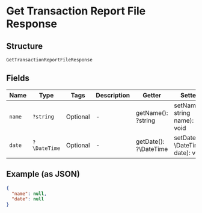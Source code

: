 
# Get Transaction Report File Response

## Structure

`GetTransactionReportFileResponse`

## Fields

| Name | Type | Tags | Description | Getter | Setter |
|  --- | --- | --- | --- | --- | --- |
| `name` | `?string` | Optional | - | getName(): ?string | setName(?string name): void |
| `date` | `?\DateTime` | Optional | - | getDate(): ?\DateTime | setDate(?\DateTime date): void |

## Example (as JSON)

```json
{
  "name": null,
  "date": null
}
```

